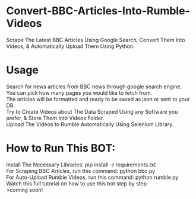 # Convert-BBC-Articles-Into-Rumble-Videos
 Scrape The Latest BBC Articles Using Google Search, Convert Them Into Videos, & Automatically Upload Them Using Python.
# Usage
 Search for news articles from BBC news through google search engine.<br>
 You can pick how many pages you would like to fetch from.<br>
 The articles will be formatted and ready to be saved as json or sent to your DB.<br>
 Try to Create Videos about The Data Scraped Using any Software you prefer, & Store Them Into Videos Folder.<br>
 Upload The Videos to Rumble Automatically Using Selenium Library.
# How to Run This BOT:
 Install The Necessary Libraries: pip install -r requirements.txt<br>
 For Scraping BBC Articles, run this command: python bbc.py<br>
 For Auto-Upload Rumble Videos, run this command: python rumble.py<br>
 Watch this full tutorial on how to use this bot step by step<br>
     >coming soon!
